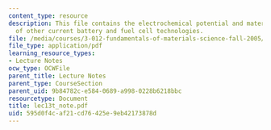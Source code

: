 ```yaml
---
content_type: resource
description: This file contains the electrochemical potential and materials design
  of other current battery and fuel cell technologies.
file: /media/courses/3-012-fundamentals-of-materials-science-fall-2005/595d0f4caf21cd76425e9eb42173878d_lec13t_note.pdf
file_type: application/pdf
learning_resource_types:
- Lecture Notes
ocw_type: OCWFile
parent_title: Lecture Notes
parent_type: CourseSection
parent_uid: 9b84782c-e584-0689-a998-0228b6218bbc
resourcetype: Document
title: lec13t_note.pdf
uid: 595d0f4c-af21-cd76-425e-9eb42173878d
---
```

